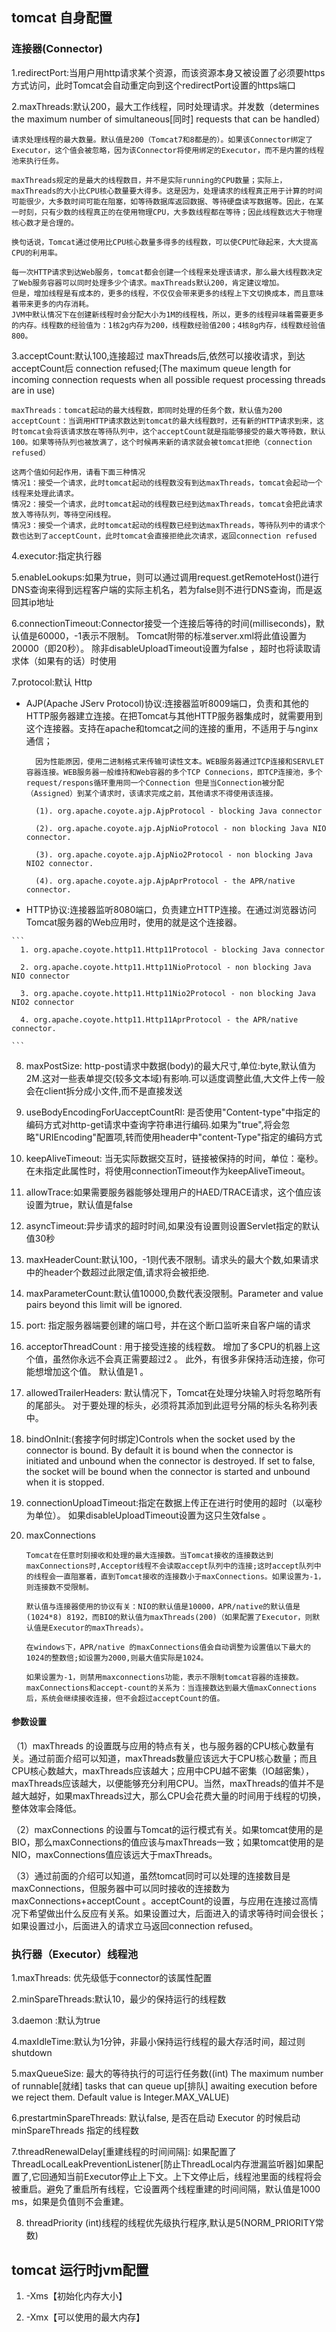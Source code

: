
## tomcat 自身配置

### 连接器(Connector)

1.redirectPort:当用户用http请求某个资源，而该资源本身又被设置了必须要https方式访问，此时Tomcat会自动重定向到这个redirectPort设置的https端口

2.maxThreads:默认200，最大工作线程，同时处理请求。并发数（determines the maximum number of simultaneous[同时] requests that can be handled）

  ```
  请求处理线程的最大数量。默认值是200（Tomcat7和8都是的）。如果该Connector绑定了Executor，这个值会被忽略，因为该Connector将使用绑定的Executor，而不是内置的线程池来执行任务。
  
  maxThreads规定的是最大的线程数目，并不是实际running的CPU数量；实际上，maxThreads的大小比CPU核心数量要大得多。这是因为，处理请求的线程真正用于计算的时间可能很少，大多数时间可能在阻塞，如等待数据库返回数据、等待硬盘读写数据等。因此，在某一时刻，只有少数的线程真正的在使用物理CPU，大多数线程都在等待；因此线程数远大于物理核心数才是合理的。
  
  换句话说，Tomcat通过使用比CPU核心数量多得多的线程数，可以使CPU忙碌起来，大大提高CPU的利用率。
  
  每一次HTTP请求到达Web服务，tomcat都会创建一个线程来处理该请求，那么最大线程数决定了Web服务容器可以同时处理多少个请求。maxThreads默认200，肯定建议增加。
  但是，增加线程是有成本的，更多的线程，不仅仅会带来更多的线程上下文切换成本，而且意味着带来更多的内存消耗。
  JVM中默认情况下在创建新线程时会分配大小为1M的线程栈，所以，更多的线程异味着需要更多的内存。线程数的经验值为：1核2g内存为200，线程数经验值200；4核8g内存，线程数经验值800。
  
  ```

3.acceptCount:默认100,连接超过 maxThreads后,依然可以接收请求，到达acceptCount后 connection refused;(The maximum queue length for incoming connection requests when all possible request processing threads are in use)

```
maxThreads：tomcat起动的最大线程数，即同时处理的任务个数，默认值为200
acceptCount：当调用HTTP请求数达到tomcat的最大线程数时，还有新的HTTP请求到来，这时tomcat会将该请求放在等待队列中，这个acceptCount就是指能够接受的最大等待数，默认100。如果等待队列也被放满了，这个时候再来新的请求就会被tomcat拒绝（connection refused）

这两个值如何起作用，请看下面三种情况
情况1：接受一个请求，此时tomcat起动的线程数没有到达maxThreads，tomcat会起动一个线程来处理此请求。
情况2：接受一个请求，此时tomcat起动的线程数已经到达maxThreads，tomcat会把此请求放入等待队列，等待空闲线程。
情况3：接受一个请求，此时tomcat起动的线程数已经到达maxThreads，等待队列中的请求个数也达到了acceptCount，此时tomcat会直接拒绝此次请求，返回connection refused

```

4.executor:指定执行器

5.enableLookups:如果为true，则可以通过调用request.getRemoteHost()进行DNS查询来得到远程客户端的实际主机名，若为false则不进行DNS查询，而是返回其ip地址

6.connectionTimeout:Connector接受一个连接后等待的时间(milliseconds)，默认值是60000，-1表示不限制。 Tomcat附带的标准server.xml将此值设置为20000（即20秒）。 除非disableUploadTimeout设置为false ，超时也将读取请求体（如果有的话）时使用

7.protocol:默认 Http

   - AJP(Apache JServ Protocol)协议:连接器监听8009端口，负责和其他的HTTP服务器建立连接。在把Tomcat与其他HTTP服务器集成时，就需要用到这个连接器。支持在apache和tomcat之间的连接的重用，不适用于与nginx通信；
     
       ```
         因为性能原因，使用二进制格式来传输可读性文本。WEB服务器通过TCP连接和SERVLET容器连接。WEB服务器一般维持和Web容器的多个TCP Connecions，即TCP连接池，多个request/respons循环重用同一个Connection 但是当Connection被分配（Assigned）到某个请求时，该请求完成之前，其他请求不得使用该连接。
                                                                                 
         (1). org.apache.coyote.ajp.AjpProtocol - blocking Java connector
     
         (2). org.apache.coyote.ajp.AjpNioProtocol - non blocking Java NIO connector.
     
         (3). org.apache.coyote.ajp.AjpNio2Protocol - non blocking Java NIO2 connector.
     
         (4). org.apache.coyote.ajp.AjpAprProtocol - the APR/native connector.
      ```
    
   - HTTP协议:连接器监听8080端口，负责建立HTTP连接。在通过浏览器访问Tomcat服务器的Web应用时，使用的就是这个连接器。　　

    ```
      1. org.apache.coyote.http11.Http11Protocol - blocking Java connector
   
      2. org.apache.coyote.http11.Http11NioProtocol - non blocking Java NIO connector
   
      3. org.apache.coyote.http11.Http11Nio2Protocol - non blocking Java NIO2 connector
   
      4. org.apache.coyote.http11.Http11AprProtocol - the APR/native connector.

    ```

8. maxPostSize: http-post请求中数据(body)的最大尺寸,单位:byte,默认值为2M.这对一些表单提交(较多文本域)有影响.可以适度调整此值,大文件上传一般会在client拆分成小文件,而不是直接发送

9. useBodyEncodingForUacceptCountRI: 是否使用"Content-type"中指定的编码方式对http-get请求中查询字符串进行编码.如果为"true",将会忽略"URIEncoding"配置项,转而使用header中"content-Type"指定的编码方式

10. keepAliveTimeout:  当无实际数据交互时，链接被保持的时间，单位：毫秒。在未指定此属性时，将使用connectionTimeout作为keepAliveTimeout。

11. allowTrace:如果需要服务器能够处理用户的HAED/TRACE请求，这个值应该设置为true，默认值是false

12. asyncTimeout:异步请求的超时时间,如果没有设置则设置Servlet指定的默认值30秒

13. maxHeaderCount:默认100，-1则代表不限制。请求头的最大个数,如果请求中的header个数超过此限定值,请求将会被拒绝.

14. maxParameterCount:默认值10000,负数代表没限制。Parameter and value pairs beyond this limit will be ignored.

15. port: 指定服务器端要创建的端口号，并在这个断口监听来自客户端的请求

16. acceptorThreadCount	: 用于接受连接的线程数。 增加了多CPU的机器上这个值，虽然你永远不会真正需要超过2 。 此外，有很多非保持活动连接，你可能想增加这个值。 默认值是1 。
                          
17. allowedTrailerHeaders: 默认情况下，Tomcat在处理分块输入时将忽略所有的尾部头。 对于要处理的标头，必须将其添加到此逗号分隔的标头名称列表中。
                           
18. bindOnInit:(套接字何时绑定)Controls when the socket used by the connector is bound. By default it is bound when the connector is initiated and unbound when the connector is destroyed. If set to false, the socket will be bound when the connector is started and unbound when it is stopped.
               
19. connectionUploadTimeout:指定在数据上传正在进行时使用的超时（以毫秒为单位）。 如果disableUploadTimeout设置为这只生效false 。
         
20. maxConnections

    ```
    Tomcat在任意时刻接收和处理的最大连接数。当Tomcat接收的连接数达到maxConnections时,Acceptor线程不会读取accept队列中的连接;这时accept队列中的线程会一直阻塞着，直到Tomcat接收的连接数小于maxConnections。如果设置为-1，则连接数不受限制。
    
    默认值与连接器使用的协议有关：NIO的默认值是10000，APR/native的默认值是(1024*8) 8192，而BIO的默认值为maxThreads(200)（如果配置了Executor，则默认值是Executor的maxThreads）。

    在windows下，APR/native 的maxConnections值会自动调整为设置值以下最大的1024的整数倍;如设置为2000,则最大值实际是1024。
    
    如果设置为-1，则禁用maxconnections功能，表示不限制tomcat容器的连接数。maxConnections和accept-count的关系为：当连接数达到最大值maxConnections后，系统会继续接收连接，但不会超过acceptCount的值。
    
    ```   
#### 参数设置
                        
（1）maxThreads 的设置既与应用的特点有关，也与服务器的CPU核心数量有关。通过前面介绍可以知道，maxThreads数量应该远大于CPU核心数量；而且CPU核心数越大，maxThreads应该越大；应用中CPU越不密集（IO越密集），maxThreads应该越大，以便能够充分利用CPU。当然，maxThreads的值并不是越大越好，如果maxThreads过大，那么CPU会花费大量的时间用于线程的切换，整体效率会降低。
    
（2）maxConnections 的设置与Tomcat的运行模式有关。如果tomcat使用的是BIO，那么maxConnections的值应该与maxThreads一致；如果tomcat使用的是NIO，maxConnections值应该远大于maxThreads。

（3）通过前面的介绍可以知道，虽然tomcat同时可以处理的连接数目是maxConnections，但服务器中可以同时接收的连接数为maxConnections+acceptCount 。acceptCount的设置，与应用在连接过高情况下希望做出什么反应有关系。如果设置过大，后面进入的请求等待时间会很长；如果设置过小，后面进入的请求立马返回connection refused。

### 执行器（Executor）线程池

1.maxThreads: 优先级低于connector的该属性配置

2.minSpareThreads:默认10，最少的保持运行的线程数

3.daemon :默认为true

4.maxIdleTime:默认为1分钟，非最小保持运行线程的最大存活时间，超过则shutdown

5.maxQueueSize: 最大的等待执行的可运行任务数((int) The maximum number of runnable[就绪] tasks that can queue up[排队] awaiting execution before we reject them. Default value is Integer.MAX_VALUE)

6.prestartminSpareThreads: 默认false, 是否在启动 Executor 的时候启动 minSpareThreads 指定的线程数

7.threadRenewalDelay[重建线程的时间间隔]: 如果配置了 ThreadLocalLeakPreventionListener[防止ThreadLocal内存泄漏监听器]如果配置了,它回通知当前Executor停止上下文。上下文停止后，线程池里面的线程将会被重启。避免了重启所有线程，它设置两个线程重建的时间间隔，默认值是1000 ms，如果是负值则不会重建。

8. threadPriority (int)线程的线程优先级执行程序,默认是5(NORM_PRIORITY常数)

## tomcat 运行时jvm配置

1. -Xms【初始化内存大小】
 
2. -Xmx【可以使用的最大内存】